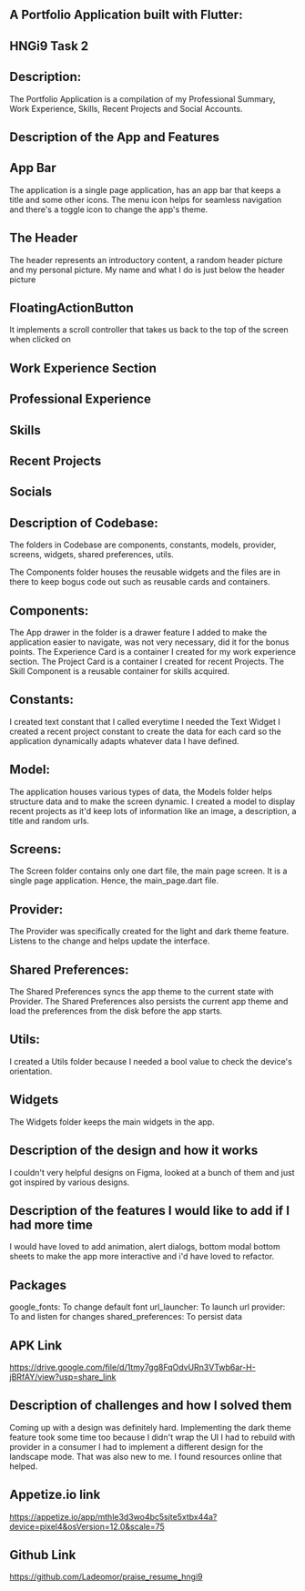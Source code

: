 ## A Portfolio Application built with Flutter:

## HNGi9 Task 2
## Description:
The Portfolio Application is a compilation of my Professional Summary, Work Experience, Skills, Recent Projects and Social Accounts.

## Description of the App and Features
## App Bar
The application is a single page application, has an app bar that keeps a title and some other icons.
The menu icon helps for seamless navigation and there's a toggle icon to change the app's theme.
## The Header
The header represents an introductory content, a random header picture and my personal picture.
My name and what I do is just below the header picture
## FloatingActionButton
It implements a scroll controller that takes us back to the top of the screen when clicked on
## Work Experience Section
## Professional Experience
## Skills
## Recent Projects
## Socials



## Description of Codebase:

The folders in Codebase are components, constants, models, provider, screens, widgets, shared preferences, utils.

The Components folder houses the reusable widgets and the files are in there to keep bogus code out such as reusable cards and containers.
## Components: 
The App drawer in the folder is a drawer feature I added to make the application easier to navigate, was not very necessary, did it for the bonus points.
The Experience Card is a container I created for my work experience section.
The Project Card is a container I created for recent Projects.
The Skill Component is a reusable container for skills acquired.
## Constants:
I created text constant that I called everytime I needed the Text Widget
I created a recent project constant to create the data for each card so the application dynamically adapts whatever data I have defined.
## Model:
The application houses various types of data, the Models folder helps structure data and to make the screen dynamic.
I created a model to display recent projects as it'd keep lots of information like an image, a description, a title and random urls.
## Screens:
The Screen folder contains only one dart file, the main page screen. It is a single page application. Hence, the main_page.dart file.
## Provider:
The Provider was specifically created for the light and dark theme feature. Listens to the change and helps update the interface.
## Shared Preferences:
The Shared Preferences syncs the app theme to the current state with Provider.
The Shared Preferences also persists the current app theme and load the preferences from the disk before the app starts.
## Utils:
I created a Utils folder because I needed a bool value to check the device's orientation.
## Widgets
The Widgets folder keeps the main widgets in the app.

## Description of the design and how it works

I couldn't very helpful designs on Figma, looked at a bunch of them and just got inspired by various designs.

## Description of the features I would like to add if I had more time
I would have loved to add animation, alert dialogs, bottom modal bottom sheets to make the app more interactive and i'd have loved to refactor.

## Packages
google_fonts: To change default font
url_launcher: To launch url
provider: To and listen for changes
shared_preferences: To persist data

## APK Link
https://drive.google.com/file/d/1tmy7gg8FqOdvURn3VTwb6ar-H-jBRfAY/view?usp=share_link

## Description of challenges and how I solved them
Coming up with a design was definitely hard. Implementing the dark theme feature took some time too because I didn't wrap the UI I had to rebuild with provider in a consumer
I had to implement a different design for the landscape mode. That was also new to me. I found resources online that helped.


## Appetize.io link
https://appetize.io/app/mthle3d3wo4bc5sjte5xtbx44a?device=pixel4&osVersion=12.0&scale=75

## Github Link
https://github.com/Ladeomor/praise_resume_hngi9
